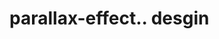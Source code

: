# parallax-effect.. desgin                                                                                                                                                                                                                                                                                                                                                                                                                                                                                                                                                                                                                                                                             
